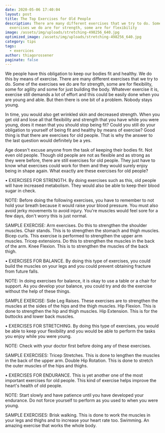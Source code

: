 ```yaml
---
date: 2020-05-06 17:40:04
layout: post
title: The Top Exercises for Old People
description: There are many different exercises that we try to do. Some of the
  exercises we do are for strength, some are for flexibility
image: /assets/img/uploads/stretching-498256_640.jpg
optimized_image: /assets/img/uploads/stretching-498256_640.jpg
category: tips
tags:
  - exercices
author: thiagorossener
paginate: false
---
```

We people have this obligation to keep our bodies fit and healthy. We do this by means of exercise. There are many different exercises that we try to do. Some of the exercises we do are for strength, some are for flexibility, some for agility and some for just building the body. Whatever exercise it is, exercise still demands a lot of effort and this could be easily done when you are young and able. But then there is one bit of a problem. Nobody stays young.

In time, you would also get wrinkled skin and decreased strength. When you get old and lose all that flexibility and strength that you have while you were young, does it mean that you should stop being fit? Could you still do your obligation to yourself of being fit and healthy by means of exercise? Good thing is that there are exercises for old people. That is why the answer to the last question would definitely be a yes.

Age doesn't excuse anyone from the task of keeping their bodies fit. Not even old people. Though old people are not as flexible and as strong as they were before, there are still exercises for old people. They just have to know what exercises could work for them and they would surely enjoy being in shape again. What exactly are these exercises for old people?

• EXERCISES FOR STRENGTH. By doing exercises such as this, old people will have increased metabolism. They would also be able to keep their blood sugar in check.

NOTE:
Before doing the following exercises, you have to remember to not hold your breath because it would raise your blood pressure. You must also avoid jerky movements to avoid injury. You're muscles would feel sore for a few days, don't worry this is just normal.

SAMPLE EXERCISE:
Arm exercises. Do this to strengthen the shoulder muscles.
Chair stands. This is to strengthen the stomach and thigh muscles.
Bicep curls. This exercise is performed to strengthen the upper arm muscles.
Tricep extensions. Do this to strengthen the muscles in the back of the arm.
Knee Flexion. This is to strengthen the muscles of the back thigh.

• EXERCISES FOR BALANCE. By doing this type of exercises, you could build the muscles on your legs and you could prevent obtaining fracture from future falls.

NOTE:
In doing exercises for balance, it is okay to use a table or a chair for support. As you develop your balance, you could try and do the exercise without the help of these things.

SAMPLE EXERCISE:
Side Leg Raises. These exercises are to strengthen the muscles at the sides of the hips and the thigh muscles.
Hip Flexion. This is done to strengthen the hip and thigh muscles.
Hip Extension. This is for the buttocks and lower back muscles.

• EXERCISES FOR STRETCHING. By doing this type of exercises, you would be able to keep your flexibility and you would be able to perform the tasks you enjoy while you were young.

NOTE:
Check with your doctor first before doing any of these exercises.

SAMPLE EXERCISES:
Tricep Stretches. This is done to lengthen the muscles in the back of the upper arm.
Double Hip Rotation. This is done to stretch the outer muscles of the hips and thighs.

• EXERCISES FOR ENDURANCE. This is yet another one of the most important exercises for old people. This kind of exercise helps improve the heart's health of old people.

NOTE:
Start slowly and have patience until you have developed your endurance. Do not force yourself to perform as you used to when you were young.

SAMPLE EXERCISES:
Brisk walking. This is done to work the muscles in your legs and thighs and to increase your heart rate too.
Swimming. An amazing exercise that works the whole body.


